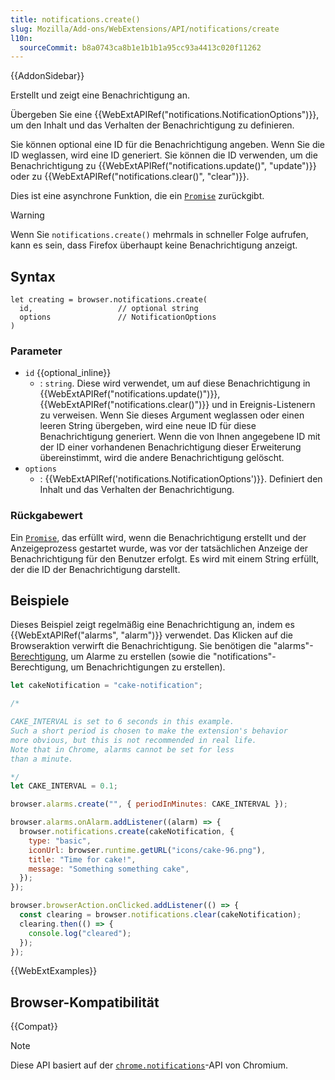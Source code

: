 ```yaml
---
title: notifications.create()
slug: Mozilla/Add-ons/WebExtensions/API/notifications/create
l10n:
  sourceCommit: b8a0743ca8b1e1b1b1a95cc93a4413c020f11262
---
```


{{AddonSidebar}}

Erstellt und zeigt eine Benachrichtigung an.

Übergeben Sie eine {{WebExtAPIRef("notifications.NotificationOptions")}}, um den Inhalt und das Verhalten der Benachrichtigung zu definieren.

Sie können optional eine ID für die Benachrichtigung angeben. Wenn Sie die ID weglassen, wird eine ID generiert. Sie können die ID verwenden, um die Benachrichtigung zu {{WebExtAPIRef("notifications.update()", "update")}} oder zu {{WebExtAPIRef("notifications.clear()", "clear")}}.

Dies ist eine asynchrone Funktion, die ein [`Promise`](/de/docs/Web/JavaScript/Reference/Global_Objects/Promise) zurückgibt.

> [!WARNING]
> Wenn Sie `notifications.create()` mehrmals in schneller Folge aufrufen, kann es sein, dass Firefox überhaupt keine Benachrichtigung anzeigt.

## Syntax

```js-nolint
let creating = browser.notifications.create(
  id,                   // optional string
  options               // NotificationOptions
)
```

### Parameter

- `id` {{optional_inline}}
  - : `string`. Diese wird verwendet, um auf diese Benachrichtigung in {{WebExtAPIRef("notifications.update()")}}, {{WebExtAPIRef("notifications.clear()")}} und in Ereignis-Listenern zu verweisen. Wenn Sie dieses Argument weglassen oder einen leeren String übergeben, wird eine neue ID für diese Benachrichtigung generiert. Wenn die von Ihnen angegebene ID mit der ID einer vorhandenen Benachrichtigung dieser Erweiterung übereinstimmt, wird die andere Benachrichtigung gelöscht.
- `options`
  - : {{WebExtAPIRef('notifications.NotificationOptions')}}. Definiert den Inhalt und das Verhalten der Benachrichtigung.

### Rückgabewert

Ein [`Promise`](/de/docs/Web/JavaScript/Reference/Global_Objects/Promise), das erfüllt wird, wenn die Benachrichtigung erstellt und der Anzeigeprozess gestartet wurde, was vor der tatsächlichen Anzeige der Benachrichtigung für den Benutzer erfolgt. Es wird mit einem String erfüllt, der die ID der Benachrichtigung darstellt.

## Beispiele

Dieses Beispiel zeigt regelmäßig eine Benachrichtigung an, indem es {{WebExtAPIRef("alarms", "alarm")}} verwendet. Das Klicken auf die Browseraktion verwirft die Benachrichtigung. Sie benötigen die "alarms"-[Berechtigung](/de/docs/Mozilla/Add-ons/WebExtensions/manifest.json/permissions), um Alarme zu erstellen (sowie die "notifications"-Berechtigung, um Benachrichtigungen zu erstellen).

```js
let cakeNotification = "cake-notification";

/*

CAKE_INTERVAL is set to 6 seconds in this example.
Such a short period is chosen to make the extension's behavior
more obvious, but this is not recommended in real life.
Note that in Chrome, alarms cannot be set for less
than a minute.

*/
let CAKE_INTERVAL = 0.1;

browser.alarms.create("", { periodInMinutes: CAKE_INTERVAL });

browser.alarms.onAlarm.addListener((alarm) => {
  browser.notifications.create(cakeNotification, {
    type: "basic",
    iconUrl: browser.runtime.getURL("icons/cake-96.png"),
    title: "Time for cake!",
    message: "Something something cake",
  });
});

browser.browserAction.onClicked.addListener(() => {
  const clearing = browser.notifications.clear(cakeNotification);
  clearing.then(() => {
    console.log("cleared");
  });
});
```

{{WebExtExamples}}

## Browser-Kompatibilität

{{Compat}}

> [!NOTE]
> Diese API basiert auf der [`chrome.notifications`](https://developer.chrome.com/docs/extensions/reference/api/notifications#method-create)-API von Chromium.
